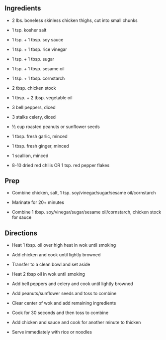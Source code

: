 # 

## Ingredients

- 2 lbs. boneless skinless chicken thighs, cut into small chunks

- 1 tsp. kosher salt

- 1 tsp. + 1 tbsp. soy sauce

- 1 tsp. + 1 tbsp. rice vinegar

- 1 tsp. + 1 tbsp. sugar

- 1 tsp. + 1 tbsp. sesame oil

- 1 tsp. + 1 tbsp. cornstarch

- 2 tbsp. chicken stock

- 1 tbsp. + 2 tbsp. vegetable oil

- 3 bell peppers, diced

- 3 stalks celery, diced

- ½ cup roasted peanuts or sunflower seeds

- 1 tbsp. fresh garlic, minced

- 1 tbsp. fresh ginger, minced

- 1 scallion, minced

- 8-10 dried red chilis OR 1 tsp. red pepper flakes

## Prep

- Combine chicken, salt, 1 tsp. soy/vinegar/sugar/sesame
    oil/cornstarch

- Marinate for 20+ minutes

- Combine 1 tbsp. soy/vinegar/sugar/sesame oil/cornstarch, chicken
    stock for sauce

## Directions

- Heat 1 tbsp. oil over high heat in wok until smoking

- Add chicken and cook until lightly browned

- Transfer to a clean bowl and set aside

- Heat 2 tbsp oil in wok until smoking

- Add bell peppers and celery and cook until lightly browned

- Add peanuts/sunflower seeds and toss to combine

- Clear center of wok and add remaining ingredients

- Cook for 30 seconds and then toss to combine

- Add chicken and sauce and cook for another minute to thicken

- Serve immediately with rice or noodles
